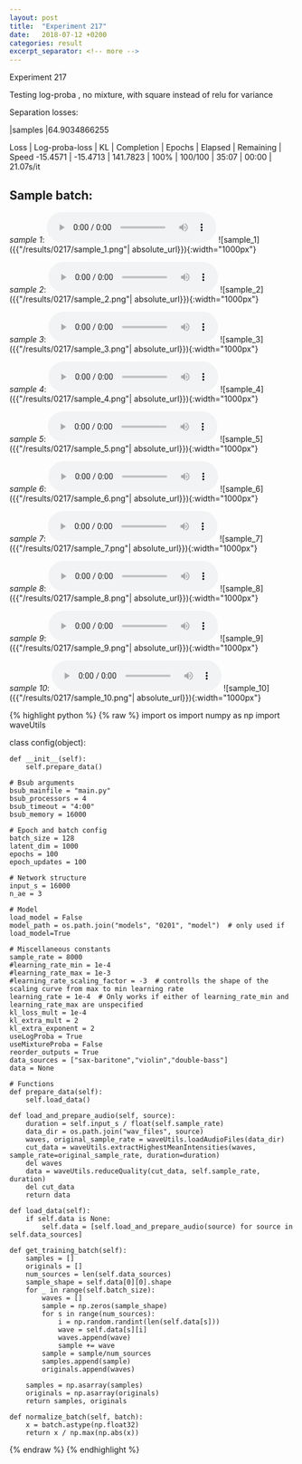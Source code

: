 ```yaml
---
layout: post
title:  "Experiment 217"
date:   2018-07-12 +0200
categories: result
excerpt_separator: <!-- more -->
---
```

Experiment 217

Testing log-proba , no mixture, with square instead of relu for variance

Separation losses:

|samples
|64.9034866255

Loss | Log-proba-loss | KL | Completion | Epochs | Elapsed | Remaining | Speed
-15.4571 | -15.4713 | 141.7823 | 100% | 100/100 | 35:07 | 00:00 | 21.07s/it<!-- more -->

## **Sample batch**:
_sample 1_:
<audio src="/ResultsOverview/results/0217/sample_1.wav" controls preload></audio>
![sample_1]({{"/results/0217/sample_1.png"| absolute_url}}){:width="1000px"}

_sample 2_:
<audio src="/ResultsOverview/results/0217/sample_2.wav" controls preload></audio>
![sample_2]({{"/results/0217/sample_2.png"| absolute_url}}){:width="1000px"}

_sample 3_:
<audio src="/ResultsOverview/results/0217/sample_3.wav" controls preload></audio>
![sample_3]({{"/results/0217/sample_3.png"| absolute_url}}){:width="1000px"}

_sample 4_:
<audio src="/ResultsOverview/results/0217/sample_4.wav" controls preload></audio>
![sample_4]({{"/results/0217/sample_4.png"| absolute_url}}){:width="1000px"}

_sample 5_:
<audio src="/ResultsOverview/results/0217/sample_5.wav" controls preload></audio>
![sample_5]({{"/results/0217/sample_5.png"| absolute_url}}){:width="1000px"}

_sample 6_:
<audio src="/ResultsOverview/results/0217/sample_6.wav" controls preload></audio>
![sample_6]({{"/results/0217/sample_6.png"| absolute_url}}){:width="1000px"}

_sample 7_:
<audio src="/ResultsOverview/results/0217/sample_7.wav" controls preload></audio>
![sample_7]({{"/results/0217/sample_7.png"| absolute_url}}){:width="1000px"}

_sample 8_:
<audio src="/ResultsOverview/results/0217/sample_8.wav" controls preload></audio>
![sample_8]({{"/results/0217/sample_8.png"| absolute_url}}){:width="1000px"}

_sample 9_:
<audio src="/ResultsOverview/results/0217/sample_9.wav" controls preload></audio>
![sample_9]({{"/results/0217/sample_9.png"| absolute_url}}){:width="1000px"}

_sample 10_:
<audio src="/ResultsOverview/results/0217/sample_10.wav" controls preload></audio>
![sample_10]({{"/results/0217/sample_10.png"| absolute_url}}){:width="1000px"}


{% highlight python %}
{% raw %}
import os
import numpy as np
import waveUtils


class config(object):

	def __init__(self):
		self.prepare_data()

	# Bsub arguments
	bsub_mainfile = "main.py"
	bsub_processors = 4
	bsub_timeout = "4:00"
	bsub_memory = 16000

	# Epoch and batch config
	batch_size = 128
	latent_dim = 1000
	epochs = 100
	epoch_updates = 100

	# Network structure
	input_s = 16000
	n_ae = 3

	# Model
	load_model = False
	model_path = os.path.join("models", "0201", "model")  # only used if load_model=True

	# Miscellaneous constants
	sample_rate = 8000
	#learning_rate_min = 1e-4
	#learning_rate_max = 1e-3
	#learning_rate_scaling_factor = -3  # controlls the shape of the scaling curve from max to min learning rate
	learning_rate = 1e-4  # Only works if either of learning_rate_min and learning_rate_max are unspecified
	kl_loss_mult = 1e-4
	kl_extra_mult = 2
	kl_extra_exponent = 2
	useLogProba = True
	useMixtureProba = False
	reorder_outputs = True
	data_sources = ["sax-baritone","violin","double-bass"]
	data = None

	# Functions
	def prepare_data(self):
		self.load_data()

	def load_and_prepare_audio(self, source):
		duration = self.input_s / float(self.sample_rate)
		data_dir = os.path.join("wav_files", source)
		waves, original_sample_rate = waveUtils.loadAudioFiles(data_dir)
		cut_data = waveUtils.extractHighestMeanIntensities(waves, sample_rate=original_sample_rate, duration=duration)
		del waves
		data = waveUtils.reduceQuality(cut_data, self.sample_rate, duration)
		del cut_data
		return data

	def load_data(self):
		if self.data is None:
			self.data = [self.load_and_prepare_audio(source) for source in self.data_sources]

	def get_training_batch(self):
		samples = []
		originals = []
		num_sources = len(self.data_sources)
		sample_shape = self.data[0][0].shape
		for _ in range(self.batch_size):
			waves = []
			sample = np.zeros(sample_shape)
			for s in range(num_sources):
				i = np.random.randint(len(self.data[s]))
				wave = self.data[s][i]
				waves.append(wave)
				sample += wave
			sample = sample/num_sources
			samples.append(sample)
			originals.append(waves)

		samples = np.asarray(samples)
		originals = np.asarray(originals)
		return samples, originals

	def normalize_batch(self, batch):
		x = batch.astype(np.float32)
		return x / np.max(np.abs(x))

{% endraw %}
{% endhighlight %}

